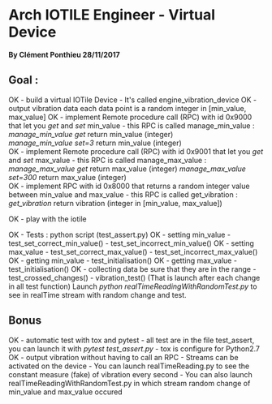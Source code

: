 # Arch IOTILE Engineer - Virtual Device
**By Clément Ponthieu 28/11/2017**

## Goal :
OK - build a virtual IOTile Device 
           - It's called engine_vibration_device 
OK - output vibration data each data point is a random integer in [min_value, max_value]
OK    - implement Remote procedure call (RPC) with id 0x9000 that let you *get* and *set* min_value 
           - this RPC is called manage_min_value : _manage_min_value get_ return min_value (integer)  
                                                   _manage_min_value set=3_ return min_value (integer)   
OK    - implement Remote procedure call (RPC) with id 0x9001 that let you *get* and *set* max_value 
           - this RPC is called manage_max_value : _manage_max_value get_ return max_value (integer) 
                                                   _manage_max_value set=300_ return max_value (integer)   
OK    - implement RPC with id 0x8000 that returns a random integer value between min_value and max_value
           - this RPC is called get_vibration : _get_vibration_ return vibration (integer in [min_value, max_value])  

OK - play with the iotile

OK - Tests : python script (test_assert.py)
    OK - setting min_value
        - test_set_correct_min_value()
        - test_set_incorrect_min_value()
    OK - setting max_value
        - test_set_correct_max_value()
        - test_set_incorrect_max_value()
    OK - getting min_value
        - test_initialisation()
    OK - getting max_value
        - test_initialisation()
    OK - collecting data be sure that they are in the range
        - test_crossed_changes()
        - vibration_test() (That is launch after each change in all test function)
    Launch _python realTimeReadingWithRandomTest.py_ to see in realTime stream with random change and test.
    
## Bonus
OK - automatic test with tox and pytest
       - all test are in the file test_assert, you can launch it with _pytest test_assert.py_
       - tox is configure for Python2.7
OK - output vibration without having to call an RPC
       - Streams can be activated on the device 
       - You can launch realTimeReading.py to see the constant measure (fake) of vibration every second
       - You can also launch  realTimeReadingWithRandomTest.py in which stream random change of min_value and max_value occured


    